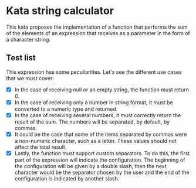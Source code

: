 # Kata string calculator

This kata proposes the implementation of a function that performs the sum of the elements of an expression that receives as a parameter in the form of a character string.

## Test list
This expression has some peculiarities. Let's see the different use cases that we must cover:
  - [x] In the case of receiving null or an empty string, the function must return 0.
  - [x] In the case of receiving only a number in string format, it must be converted to a numeric type and returned.
  - [x] In the case of receiving several numbers, it must correctly return the result of the sum. The numbers will be separated, by default, by commas.
  - [x] It could be the case that some of the items separated by commas were a non-numeric character, such as a letter. These values should not affect the total result.
  - [x] Lastly, the function must support custom separators. To do this, the first part of the expression will indicate the configuration. The beginning of the configuration will be given by a double slash, then the next character would be the separator chosen by the user and the end of the configuration is indicated by another slash.
